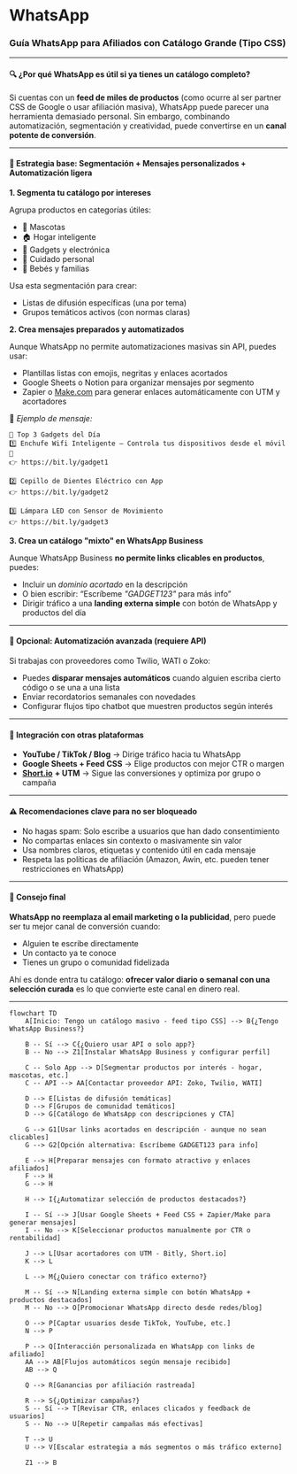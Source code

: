 # WhatsApp

### **Guía WhatsApp para Afiliados con Catálogo Grande (Tipo CSS)** <a href="#guia-whatsapp-para-afiliados-con-catalogo-grande-tipo-css" id="guia-whatsapp-para-afiliados-con-catalogo-grande-tipo-css"></a>

***

#### 🔍 ¿Por qué WhatsApp es útil si ya tienes un catálogo completo? <a href="#por-que-whatsapp-es-util-si-ya-tienes-un-catalogo-completo" id="por-que-whatsapp-es-util-si-ya-tienes-un-catalogo-completo"></a>

Si cuentas con un **feed de miles de productos** (como ocurre al ser partner CSS de Google o usar afiliación masiva), WhatsApp puede parecer una herramienta demasiado personal. Sin embargo, combinando automatización, segmentación y creatividad, puede convertirse en un **canal potente de conversión**.

***

#### 🧠 Estrategia base: Segmentación + Mensajes personalizados + Automatización ligera <a href="#estrategia-base-segmentacion-mensajes-personalizados-automatizacion-ligera" id="estrategia-base-segmentacion-mensajes-personalizados-automatizacion-ligera"></a>

**1. Segmenta tu catálogo por intereses**

Agrupa productos en categorías útiles:

* 🐾 Mascotas
* 🏠 Hogar inteligente
* 📱 Gadgets y electrónica
* 🧴 Cuidado personal
* 👶 Bebés y familias

Usa esta segmentación para crear:

* Listas de difusión específicas (una por tema)
* Grupos temáticos activos (con normas claras)

**2. Crea mensajes preparados y automatizados**

Aunque WhatsApp no permite automatizaciones masivas sin API, puedes usar:

* Plantillas listas con emojis, negritas y enlaces acortados
* Google Sheets o Notion para organizar mensajes por segmento
* Zapier o [Make.com](http://make.com/) para generar enlaces automáticamente con UTM y acortadores

📌 _Ejemplo de mensaje:_

```
🌟 Top 3 Gadgets del Día
1️⃣ Enchufe Wifi Inteligente – Controla tus dispositivos desde el móvil 🔌  
👉 https://bit.ly/gadget1

2️⃣ Cepillo de Dientes Eléctrico con App  
👉 https://bit.ly/gadget2

3️⃣ Lámpara LED con Sensor de Movimiento  
👉 https://bit.ly/gadget3
```

**3. Crea un catálogo "mixto" en WhatsApp Business**

Aunque WhatsApp Business **no permite links clicables en productos**, puedes:

* Incluir un _dominio acortado_ en la descripción
* O bien escribir: “Escríbeme _"GADGET123"_ para más info”
* Dirigir tráfico a una **landing externa simple** con botón de WhatsApp y productos del día

***

#### 🤖 Opcional: Automatización avanzada (requiere API) <a href="#opcional-automatizacion-avanzada-requiere-api" id="opcional-automatizacion-avanzada-requiere-api"></a>

Si trabajas con proveedores como Twilio, WATI o Zoko:

* Puedes **disparar mensajes automáticos** cuando alguien escriba cierto código o se una a una lista
* Enviar recordatorios semanales con novedades
* Configurar flujos tipo chatbot que muestren productos según interés

***

#### 🧩 Integración con otras plataformas <a href="#integracion-con-otras-plataformas" id="integracion-con-otras-plataformas"></a>

* **YouTube / TikTok / Blog** → Dirige tráfico hacia tu WhatsApp
* **Google Sheets + Feed CSS** → Elige productos con mejor CTR o margen
* [**Short.io**](http://short.io/) **+ UTM** → Sigue las conversiones y optimiza por grupo o campaña

***

#### ⚠️ Recomendaciones clave para no ser bloqueado <a href="#recomendaciones-clave-para-no-ser-bloqueado" id="recomendaciones-clave-para-no-ser-bloqueado"></a>

* No hagas spam: Solo escribe a usuarios que han dado consentimiento
* No compartas enlaces sin contexto o masivamente sin valor
* Usa nombres claros, etiquetas y contenido útil en cada mensaje
* Respeta las políticas de afiliación (Amazon, Awin, etc. pueden tener restricciones en WhatsApp)

***

#### 🧠 Consejo final <a href="#consejo-final" id="consejo-final"></a>

**WhatsApp no reemplaza al email marketing o la publicidad**, pero puede ser tu mejor canal de conversión cuando:

* Alguien te escribe directamente
* Un contacto ya te conoce
* Tienes un grupo o comunidad fidelizada

Ahí es donde entra tu catálogo: **ofrecer valor diario o semanal con una selección curada** es lo que convierte este canal en dinero real.

***

```mermaid
flowchart TD
    A[Inicio: Tengo un catálogo masivo - feed tipo CSS] --> B{¿Tengo WhatsApp Business?}
    
    B -- Sí --> C{¿Quiero usar API o solo app?}
    B -- No --> Z1[Instalar WhatsApp Business y configurar perfil]
 
    C -- Solo App --> D[Segmentar productos por interés - hogar, mascotas, etc.]
    C -- API --> AA[Contactar proveedor API: Zoko, Twilio, WATI]

    D --> E[Listas de difusión temáticas]
    D --> F[Grupos de comunidad temáticos]
    D --> G[Catálogo de WhatsApp con descripciones y CTA]

    G --> G1[Usar links acortados en descripción - aunque no sean clicables]
    G --> G2[Opción alternativa: Escríbeme GADGET123 para info]

    E --> H[Preparar mensajes con formato atractivo y enlaces afiliados]
    F --> H
    G --> H

    H --> I{¿Automatizar selección de productos destacados?}
    
    I -- Sí --> J[Usar Google Sheets + Feed CSS + Zapier/Make para generar mensajes]
    I -- No --> K[Seleccionar productos manualmente por CTR o rentabilidad]

    J --> L[Usar acortadores con UTM - Bitly, Short.io]
    K --> L

    L --> M{¿Quiero conectar con tráfico externo?}

    M -- Sí --> N[Landing externa simple con botón WhatsApp + productos destacados]
    M -- No --> O[Promocionar WhatsApp directo desde redes/blog]

    O --> P[Captar usuarios desde TikTok, YouTube, etc.]
    N --> P

    P --> Q[Interacción personalizada en WhatsApp con links de afiliado]
    AA --> AB[Flujos automáticos según mensaje recibido]
    AB --> Q

    Q --> R[Ganancias por afiliación rastreada]

    R --> S{¿Optimizar campañas?}
    S -- Sí --> T[Revisar CTR, enlaces clicados y feedback de usuarios]
    S -- No --> U[Repetir campañas más efectivas]

    T --> U
    U --> V[Escalar estrategia a más segmentos o más tráfico externo]

    Z1 --> B
```
